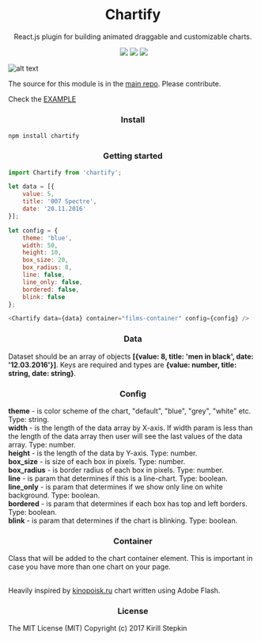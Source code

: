 <h1 align='center'>Chartify</h1>

<p align='center'>React.js plugin for building animated draggable and customizable charts.</p>

<p align='center'>
	<a href='https://www.npmjs.com/package/chartify'><img src="https://img.shields.io/npm/v/chartify.svg?style=flat-square" alt=""></a>
	<a href='https://www.npmjs.com/package/chartify'><img src='https://img.shields.io/npm/dm/chartify.svg?style=flat-square' /></a>
	<a href='https://www.npmjs.com/package/chartify'><img src='https://img.shields.io/npm/dt/chartify.svg?style=flat-square' /></a>
	<a href='https://github.com/kiqs/chartify'><img src='https://img.shields.io/travis/kiqs/chartify/master.svg?style=flat-square' /></a>
</p>

![alt text](https://raw.githubusercontent.com/kiqs/chartify/master/img/newprev.gif)

The source for this module is in the [main repo](https://github.com/kiqs/chartify). Please contribute.

Check the [EXAMPLE](https://kiqs.github.io/chartify/example/)

<h3 align='center'>Install</h3>

```
npm install chartify
```

<h3 align='center'>Getting started</h3>

```javascript
import Chartify from 'chartify';

let data = [{
	value: 5,				
	title: '007 Spectre',	
	date: '20.11.2016'		
}];

let config = {
	theme: 'blue',	
	width: 50,			      
	height: 10,			
	box_size: 20,	
	box_radius: 8,	
	line: false,	
	line_only: false,
	bordered: false,
	blink: false	
};

<Chartify data={data} container="films-container" config={config} />
```

<h3 align='center'>Data</h3>

Dataset should be an array of objects <b>[{value: 8, title: 'men in black', date: '12.03.2016'}]</b>. Keys are required and types are <b>{value: number, title: string, date: string}</b>.

<h3 align='center'>Config</h3>

<b>theme</b> - is color scheme of the chart, "default", "blue", "grey", "white" etc. Type: string.<br/>
<b>width</b> - is the length of the data array by X-axis. If width param is less than the length of the data array then user will see the last values of the data array. Type: number.<br/>
<b>height</b> - is the length of the data by Y-axis. Type: number.<br/>
<b>box_size</b> - is size of each box in pixels. Type: number.<br/>
<b>box_radius</b> - is border radius of each box in pixels. Type: number.<br/>
<b>line</b> - is param that determines if this is a line-chart. Type: boolean.<br/>
<b>line_only</b> - is param that determines if we show only line on white background. Type: boolean.<br/>
<b>bordered</b> - is param that determines if each box has top and left borders. Type: boolean.<br/>
<b>blink</b> - is param that determines if the chart is blinking. Type: boolean.<br/>

<h3 align='center'>Container</h3>

Class that will be added to the chart container element. This is important in case you have more than one chart on your page.<br/><br/>

Heavily inspired by [kinopoisk.ru](https://www.kinopoisk.ru/) chart written using Adobe Flash.

<h3 align='center'>License</h3>

The MIT License (MIT) Copyright (c) 2017 Kirill Stepkin
